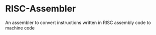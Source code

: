# RISC-Assembler
An assembler to convert instructions written in RISC assembly code to machine code
